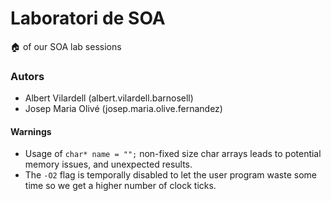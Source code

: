 # Laboratori de SOA

🏠 of our SOA lab sessions

### Autors

* Albert Vilardell  (albert.vilardell.barnosell)
* Josep Maria Olivé (josep.maria.olive.fernandez)

#### Warnings

* Usage of `char* name = "";` non-fixed size char arrays leads to potential memory issues, and unexpected results.
* The `-O2` flag is temporally disabled to let the user program waste some time so we get a higher number of clock ticks.